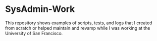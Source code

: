 # SysAdmin-Work
This repository shows examples of scripts, tests, and logs that I created from scratch or helped maintain and revamp while I was working at the University of San Francisco.

